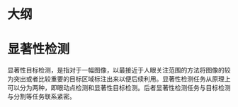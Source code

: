 
# 大纲

# 显著性检测


显著性目标检测，是指对于一幅图像，以最接近于人眼关注范围的方法将图像的较为突出或者比较重要的目标区域标注出来以便后续利用。显著性检测任务从原理上可以分为两种，即眼动点检测和显著性目标检测。后者显著性检测任务与目标检测与分割等任务联系紧密。
